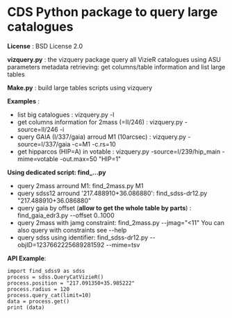 # CDS Python package to query large catalogues

**License** : BSD License 2.0

**vizquery.py** : the vizquery package
              query all VizieR catalogues using ASU parameters
              metadata retrieving: get columns/table information 
				   and list large tables

**Make.py** : build large tables scripts using vizquery

**Examples** :
* list big catalogues : vizquery.py -l
* get columns information for 2mass (=II/246) : vizquery.py -source=II/246 -i
* query GAIA  (I/337/gaia) arroud M1 (10arcsec) : vizquery.py -source=I/337/gaia -c=M1 -c.rs=10
* get hipparcos (HIP=A) in votable : vizquery.py -source=I/239/hip_main -mime=votable -out.max=50 "HIP=1"


**Using dedicated script: find_...py**
* query 2mass arround M1: find_2mass.py M1
* query sdss12 arround '217.488910+36.086880': find_sdss-dr12.py "217.488910+36.086880"
* query gaia by offset (**allow to get the whole table by parts**) : find_gaia_edr3.py --offset 0..1000 
* query 2mass with jamg constraint: find_2mass.py --jmag="<11"
You can also query with constraints see --help 
* query sdss using identifier: find_sdss-dr12.py  --objID=1237662225689281592  --mime=tsv

**API Example**:

```
import find_sdss9 as sdss
process = sdss.QueryCatVizieR()
process.position = "217.091350+35.985222"
process.radius = 120
process.query_cat(limit=10)
data = process.get()
print (data)
```
